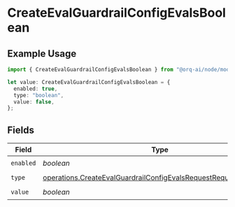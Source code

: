 # CreateEvalGuardrailConfigEvalsBoolean

## Example Usage

```typescript
import { CreateEvalGuardrailConfigEvalsBoolean } from "@orq-ai/node/models/operations";

let value: CreateEvalGuardrailConfigEvalsBoolean = {
  enabled: true,
  type: "boolean",
  value: false,
};
```

## Fields

| Field                                                                                                                                                | Type                                                                                                                                                 | Required                                                                                                                                             | Description                                                                                                                                          |
| ---------------------------------------------------------------------------------------------------------------------------------------------------- | ---------------------------------------------------------------------------------------------------------------------------------------------------- | ---------------------------------------------------------------------------------------------------------------------------------------------------- | ---------------------------------------------------------------------------------------------------------------------------------------------------- |
| `enabled`                                                                                                                                            | *boolean*                                                                                                                                            | :heavy_check_mark:                                                                                                                                   | N/A                                                                                                                                                  |
| `type`                                                                                                                                               | [operations.CreateEvalGuardrailConfigEvalsRequestRequestBody4Type](../../models/operations/createevalguardrailconfigevalsrequestrequestbody4type.md) | :heavy_check_mark:                                                                                                                                   | N/A                                                                                                                                                  |
| `value`                                                                                                                                              | *boolean*                                                                                                                                            | :heavy_check_mark:                                                                                                                                   | N/A                                                                                                                                                  |